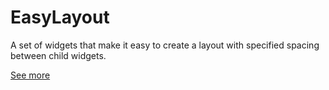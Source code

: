 # EasyLayout

A set of widgets that make it easy to create a layout with specified spacing between child widgets.

[See more](package/README.md)
